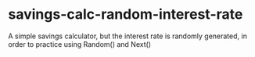 # savings-calc-random-interest-rate
A simple savings calculator, but the interest rate is randomly generated, in order to practice using Random() and Next()
